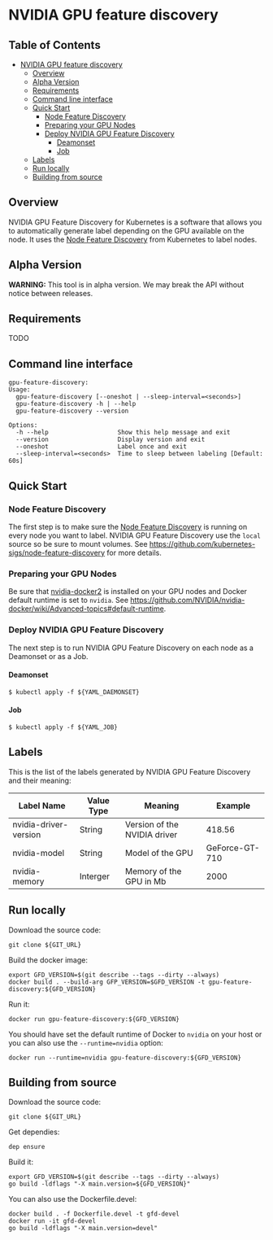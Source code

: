 # NVIDIA GPU feature discovery

## Table of Contents

- [NVIDIA GPU feature discovery](#nvidia-gpu-feature-discovery)
  * [Overview](#overview)
  * [Alpha Version](#alpha-version)
  * [Requirements](#requirements)
  * [Command line interface](#command-line-interface)
  * [Quick Start](#quick-start)
    + [Node Feature Discovery](#node-feature-discovery)
    + [Preparing your GPU Nodes](#preparing-your-gpu-nodes)
    + [Deploy NVIDIA GPU Feature Discovery](#deploy-nvidia-gpu-feature-discovery)
      - [Deamonset](#deamonset)
      - [Job](#job)
  * [Labels](#labels)
  * [Run locally](#run-locally)
  * [Building from source](#building-from-source)

## Overview

NVIDIA GPU Feature Discovery for Kubernetes is a software that allows you to
automatically generate label depending on the GPU available on the node. It uses
the [Node Feature Discovery](https://github.com/kubernetes-sigs/node-feature-discovery)
from Kubernetes to label nodes.

## Alpha Version

**WARNING:** This tool is in alpha version. We may break the API without notice
between releases.

## Requirements

TODO

## Command line interface

```
gpu-feature-discovery:
Usage:
  gpu-feature-discovery [--oneshot | --sleep-interval=<seconds>]
  gpu-feature-discovery -h | --help
  gpu-feature-discovery --version

Options:
  -h --help                   Show this help message and exit
  --version                   Display version and exit
  --oneshot                   Label once and exit
  --sleep-interval=<seconds>  Time to sleep between labeling [Default: 60s]
```

## Quick Start

### Node Feature Discovery

The first step is to make sure the [Node Feature Discovery](https://github.com/kubernetes-sigs/node-feature-discovery)
is running on every node you want to label. NVIDIA GPU Feature Discovery use
the `local` source so be sure to mount volumes. See
https://github.com/kubernetes-sigs/node-feature-discovery for more details.

### Preparing your GPU Nodes

Be sure that [nvidia-docker2](https://github.com/NVIDIA/nvidia-docker) is
installed on your GPU nodes and Docker default runtime is set to `nvidia`. See
https://github.com/NVIDIA/nvidia-docker/wiki/Advanced-topics#default-runtime.

### Deploy NVIDIA GPU Feature Discovery

The next step is to run NVIDIA GPU Feature Discovery on each node as a Deamonset
or as a Job.

#### Deamonset

```shell
$ kubectl apply -f ${YAML_DAEMONSET}
```

#### Job

```shell
$ kubectl apply -f ${YAML_JOB}
```

## Labels

This is the list of the labels generated by NVIDIA GPU Feature Discovery and
their meaning:

| Label Name            | Value Type | Meaning                      | Example        |
| --------------------- | ---------- | ---------------------------- | -------------- |
| nvidia-driver-version | String     | Version of the NVIDIA driver | 418.56         |
| nvidia-model          | String     | Model of the GPU             | GeForce-GT-710 |
| nvidia-memory         | Interger   | Memory of the GPU in Mb      | 2000           |

## Run locally

Download the source code:
```shell
git clone ${GIT_URL}
```

Build the docker image:
```
export GFD_VERSION=$(git describe --tags --dirty --always)
docker build . --build-arg GFP_VERSION=$GFD_VERSION -t gpu-feature-discovery:${GFD_VERSION}
```

Run it:
```
docker run gpu-feature-discovery:${GFD_VERSION}
```

You should have set the default runtime of Docker to `nvidia` on your host or
you can also use the `--runtime=nvidia` option:
```
docker run --runtime=nvidia gpu-feature-discovery:${GFD_VERSION}
```

## Building from source

Download the source code:
```shell
git clone ${GIT_URL}
```

Get dependies:
```shell
dep ensure
```

Build it:
```
export GFD_VERSION=$(git describe --tags --dirty --always)
go build -ldflags "-X main.version=${GFD_VERSION}"
```

You can also use the Dockerfile.devel:
```
docker build . -f Dockerfile.devel -t gfd-devel
docker run -it gfd-devel
go build -ldflags "-X main.version=devel"
```
